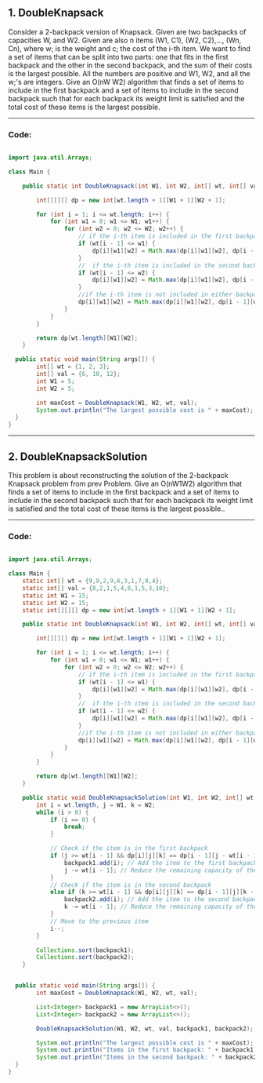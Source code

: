 <h2>1. DoubleKnapsack </h2>

<p>Consider a 2-backpack version of Knapsack. Given are two backpacks of capacities W, and W2. Given are also n items (W1, C1), (W2, C2),..., (Wn, Cn), where w; is the weight and c; the cost of the i-th item. We want to find a set of items that can be split into two parts: one that fits in the first backpack and the other in the second backpack, and the sum of their costs is the largest possible. All the numbers are positive and W1, W2, and all the w;'s are integers. Give an O(nW W2) algorithm that finds a set of items to include in the first backpack and a set of items to include in the second backpack such that for each backpack its weight limit is satisfied and the total cost of these items is the largest possible.</p>

---

<h3>Code:</h3>

```Java

import java.util.Arrays;

class Main {

    public static int DoubleKnapsack(int W1, int W2, int[] wt, int[] val) {

        int[][][] dp = new int[wt.length + 1][W1 + 1][W2 + 1];

        for (int i = 1; i <= wt.length; i++) {
            for (int w1 = 0; w1 <= W1; w1++) {
                for (int w2 = 0; w2 <= W2; w2++) {
                    // if the i-th item is included in the first backpack
                    if (wt[i - 1] <= w1) {
                        dp[i][w1][w2] = Math.max(dp[i][w1][w2], dp[i - 1][w1 - wt[i - 1]][w2] + val[i - 1]);
                    }
                    //  if the i-th item is included in the second backpack
                    if (wt[i - 1] <= w2) {
                        dp[i][w1][w2] = Math.max(dp[i][w1][w2], dp[i - 1][w1][w2 - wt[i - 1]] + val[i - 1]);
                    }
                    //if the i-th item is not included in either backpack
                    dp[i][w1][w2] = Math.max(dp[i][w1][w2], dp[i - 1][w1][w2]);
                }
            }
        }

        return dp[wt.length][W1][W2];
    }

  public static void main(String args[]) {
        int[] wt = {1, 2, 3};
        int[] val = {6, 10, 12};
        int W1 = 5;
        int W2 = 5;

        int maxCost = DoubleKnapsack(W1, W2, wt, val);
        System.out.println("The largest possible cost is " + maxCost);
  }
}

```

---

<h2>2. DoubleKnapsackSolution </h2>

<p>This problem is about reconstructing the solution of the 2-backpack Knapsack problem from prev Problem. Give an O(nW1W2) algorithm that finds a set of items to include in the first backpack and a set of items to include in the second backpack such that for each backpack its weight limit is satisfied and the total cost of these items is the largest possible..</p>

---

<h3>Code:</h3>

```Java

import java.util.Arrays;

class Main {
    static int[] wt = {9,9,2,9,6,3,1,7,8,4};
    static int[] val = {8,2,1,5,4,8,1,5,3,10};
    static int W1 = 15;
    static int W2 = 15;
    static int[][][] dp = new int[wt.length + 1][W1 + 1][W2 + 1];

    public static int DoubleKnapsack(int W1, int W2, int[] wt, int[] val) {

        int[][][] dp = new int[wt.length + 1][W1 + 1][W2 + 1];

        for (int i = 1; i <= wt.length; i++) {
            for (int w1 = 0; w1 <= W1; w1++) {
                for (int w2 = 0; w2 <= W2; w2++) {
                    // if the i-th item is included in the first backpack
                    if (wt[i - 1] <= w1) {
                        dp[i][w1][w2] = Math.max(dp[i][w1][w2], dp[i - 1][w1 - wt[i - 1]][w2] + val[i - 1]);
                    }
                    //  if the i-th item is included in the second backpack
                    if (wt[i - 1] <= w2) {
                        dp[i][w1][w2] = Math.max(dp[i][w1][w2], dp[i - 1][w1][w2 - wt[i - 1]] + val[i - 1]);
                    }
                    //if the i-th item is not included in either backpack
                    dp[i][w1][w2] = Math.max(dp[i][w1][w2], dp[i - 1][w1][w2]);
                }
            }
        }

        return dp[wt.length][W1][W2];
    }

    public static void DoubleKnapsackSolution(int W1, int W2, int[] wt, int[] val, List<Integer> backpack1, List<Integer> backpack2) {
        int i = wt.length, j = W1, k = W2;
        while (i > 0) {
            if (i == 0) {
                break;
            }

            // Check if the item is in the first backpack
            if (j >= wt[i - 1] && dp[i][j][k] == dp[i - 1][j - wt[i - 1]][k] + val[i - 1]) {
                backpack1.add(i); // Add the item to the first backpack
                j -= wt[i - 1]; // Reduce the remaining capacity of the first backpack
            }
            // Check if the item is in the second backpack
            else if (k >= wt[i - 1] && dp[i][j][k] == dp[i - 1][j][k - wt[i - 1]] + val[i - 1]) {
                backpack2.add(i); // Add the item to the second backpack
                k -= wt[i - 1]; // Reduce the remaining capacity of the second backpack
            }
            // Move to the previous item
            i--;
        }

        Collections.sort(backpack1);
        Collections.sort(backpack2);
    }


  public static void main(String args[]) {
        int maxCost = DoubleKnapsack(W1, W2, wt, val);

        List<Integer> backpack1 = new ArrayList<>();
        List<Integer> backpack2 = new ArrayList<>();

        DoubleKnapsackSolution(W1, W2, wt, val, backpack1, backpack2);

        System.out.println("The largest possible cost is " + maxCost);
        System.out.println("Items in the first backpack: " + backpack1);
        System.out.println("Items in the second backpack: " + backpack2);
  }
}

```


